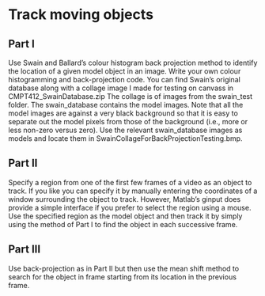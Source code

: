 # Track moving objects

## Part I
Use Swain and Ballard’s colour histogram back projection method to identify the location of a given model object in an image. Write your own colour histogramming and back-projection code.
You can find Swain’s original database along with a collage image I made for testing on canvass in CMPT412_SwainDatabase.zip
The collage is of images from the swain_test folder. The swain_database contains the model images. Note that all the model images are against a very black background so that it is easy to separate out the model pixels from those of the background (i.e., more or less non-zero versus zero). Use the relevant swain_database images as models and locate them in SwainCollageForBackProjectionTesting.bmp.

## Part II
Specify a region from one of the first few frames of a video as an object to track. If you like you can specify it by manually entering the coordinates of a window surrounding the object to track. However, Matlab’s ginput does provide a simple interface if you prefer to select the region using a mouse. Use the specified region as the model object and then track it by simply using the method of Part I to find the object in each successive frame.

## Part III
Use back-projection as in Part II but then use the mean shift method to search for the object in frame starting from its location in the previous frame.
